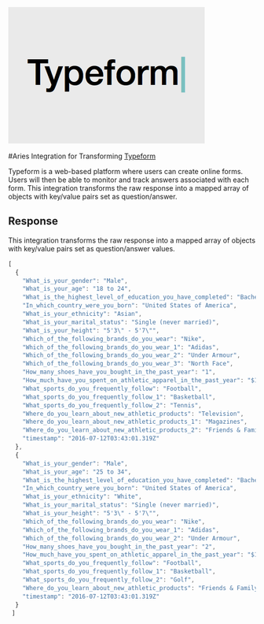 ![alt text](/img/logo.png "Aries Integration for Transforming Typeform")

#Aries Integration for Transforming [Typeform](https://www.typeform.com/help/data-api/)

Typeform is a web-based platform where users can create online forms. Users will then be able to monitor and track answers associated with each form. This integration transforms the raw response into a mapped array of objects with key/value pairs set as question/answer.

## Response
This integration transforms the raw response into a mapped array of objects with key/value pairs set as question/answer values.
```javascript
[
  {
    "What_is_your_gender": "Male",
    "What_is_your_age": "18 to 24",
    "What_is_the_highest_level_of_education_you_have_completed": "Bachelor's degree",
    "In_which_country_were_you_born": "United States of America",
    "What_is_your_ethnicity": "Asian",
    "What_is_your_marital_status": "Single (never married)",
    "What_is_your_height": "5'3\" - 5'7\"",
    "Which_of_the_following_brands_do_you_wear": "Nike",
    "Which_of_the_following_brands_do_you_wear_1": "Adidas",
    "Which_of_the_following_brands_do_you_wear_2": "Under Armour",
    "Which_of_the_following_brands_do_you_wear_3": "North Face",
    "How_many_shoes_have_you_bought_in_the_past_year": "1",
    "How_much_have_you_spent_on_athletic_apparel_in_the_past_year": "$101 - $150",
    "What_sports_do_you_frequently_follow": "Football",
    "What_sports_do_you_frequently_follow_1": "Basketball",
    "What_sports_do_you_frequently_follow_2": "Tennis",
    "Where_do_you_learn_about_new_athletic_products": "Television",
    "Where_do_you_learn_about_new_athletic_products_1": "Magazines",
    "Where_do_you_learn_about_new_athletic_products_2": "Friends & Family",
    "timestamp": "2016-07-12T03:43:01.319Z"
  },
  {
    "What_is_your_gender": "Male",
    "What_is_your_age": "25 to 34",
    "What_is_the_highest_level_of_education_you_have_completed": "Bachelor's degree",
    "In_which_country_were_you_born": "United States of America",
    "What_is_your_ethnicity": "White",
    "What_is_your_marital_status": "Single (never married)",
    "What_is_your_height": "5'3\" - 5'7\"",
    "Which_of_the_following_brands_do_you_wear": "Nike",
    "Which_of_the_following_brands_do_you_wear_1": "Adidas",
    "Which_of_the_following_brands_do_you_wear_2": "Under Armour",
    "How_many_shoes_have_you_bought_in_the_past_year": "2",
    "How_much_have_you_spent_on_athletic_apparel_in_the_past_year": "$101 - $150",
    "What_sports_do_you_frequently_follow": "Football",
    "What_sports_do_you_frequently_follow_1": "Basketball",
    "What_sports_do_you_frequently_follow_2": "Golf",
    "Where_do_you_learn_about_new_athletic_products": "Friends & Family",
    "timestamp": "2016-07-12T03:43:01.319Z"
  }
 ]
 ```

